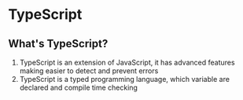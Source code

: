 # TypeScript

## What's TypeScript?
1. TypeScript is an extension of JavaScript, it has advanced features making easier to detect and prevent errors
2. TypeScript is a typed programming language, which variable are declared and compile time checking

<!--
# TypeScript
## What's TypeScript?
-->